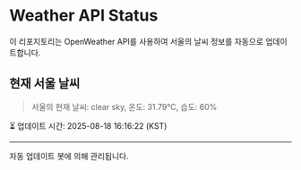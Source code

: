 
# Weather API Status

이 리포지토리는 OpenWeather API를 사용하여 서울의 날씨 정보를 자동으로 업데이트합니다.

## 현재 서울 날씨
> 서울의 현재 날씨: clear sky, 온도: 31.79°C, 습도: 60%

⏳ 업데이트 시간: 2025-08-18 16:16:22 (KST)

---
자동 업데이트 봇에 의해 관리됩니다.
